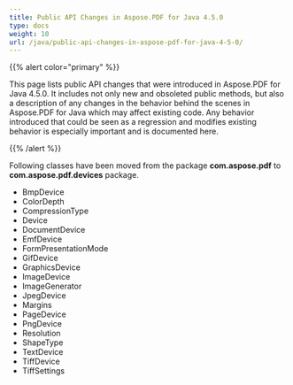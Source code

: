 ```yaml
---
title: Public API Changes in Aspose.PDF for Java 4.5.0
type: docs
weight: 10
url: /java/public-api-changes-in-aspose-pdf-for-java-4-5-0/
---
```


{{% alert color="primary" %}} 

This page lists public API changes that were introduced in Aspose.PDF for Java 4.5.0. It includes not only new and obsoleted public methods, but also a description of any changes in the behavior behind the scenes in Aspose.PDF for Java which may affect existing code. Any behavior introduced that could be seen as a regression and modifies existing behavior is especially important and is documented here.

{{% /alert %}} 

Following classes have been moved from the package **com.aspose.pdf** to **com.aspose.pdf.devices** package.

- BmpDevice
- ColorDepth
- CompressionType
- Device
- DocumentDevice
- EmfDevice
- FormPresentationMode
- GifDevice
- GraphicsDevice
- ImageDevice
- ImageGenerator
- JpegDevice
- Margins
- PageDevice
- PngDevice
- Resolution
- ShapeType
- TextDevice
- TiffDevice
- TiffSettings
